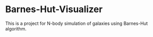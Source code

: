 # Barnes-Hut-Visualizer

This is a project for N-body simulation of galaxies using Barnes-Hut algorithm.
